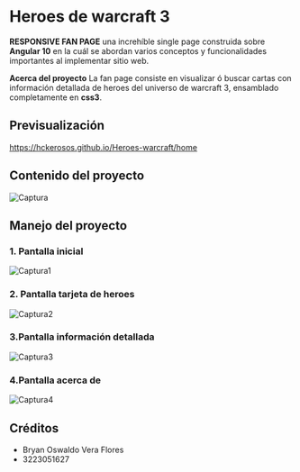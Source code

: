 ﻿# Heroes de warcraft 3

**RESPONSIVE FAN PAGE** una increhíble single page construida sobre **Angular 10** en la cuál se abordan varios conceptos y funcionalidades importantes al implementar sitio web.

**Acerca del proyecto**
La fan page consiste en visualizar ó buscar cartas con información detallada de heroes del universo de warcraft 3, ensamblado completamente en **css3**.

## Previsualización
https://hckerosos.github.io/Heroes-warcraft/home

## Contenido del proyecto
![Captura](https://user-images.githubusercontent.com/33797747/106696862-98a9a600-65ab-11eb-8c68-6de41bf0a4ee.PNG)

## Manejo del proyecto
### 1. Pantalla inicial
![Captura1](https://user-images.githubusercontent.com/33797747/106696951-c68eea80-65ab-11eb-8d50-9c3686984298.PNG)
### 2. Pantalla tarjeta de heroes
![Captura2](https://user-images.githubusercontent.com/33797747/106697007-e6261300-65ab-11eb-8819-940285720566.PNG)
### 3.Pantalla información detallada
![Captura3](https://user-images.githubusercontent.com/33797747/106697049-00f88780-65ac-11eb-95d0-23703bc77430.PNG)
### 4.Pantalla acerca de
![Captura4](https://user-images.githubusercontent.com/33797747/106697069-0e157680-65ac-11eb-8a81-6994fc6f81d9.PNG)
## Créditos
- Bryan Oswaldo Vera Flores
- 3223051627
